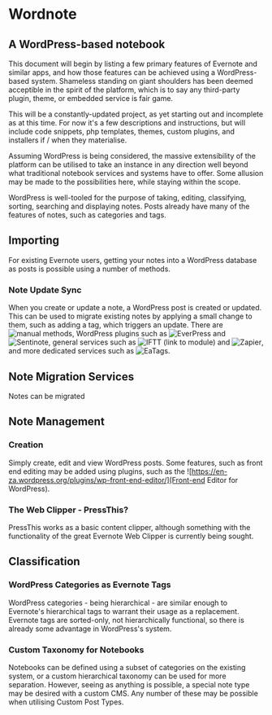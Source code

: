 # Wordnote
## A WordPress-based notebook

This document will begin by listing a few primary features of Evernote and similar apps, and how those features can be achieved using a WordPress-based system. Shameless standing on giant shoulders has been deemed acceptible in the spirit of the platform, which is to say any third-party plugin, theme, or embedded service is fair game.

This will be a constantly-updated project, as yet starting out and incomplete as at this time. For now it's a few descriptions and instructions, but will include code snippets, php templates, themes, custom plugins, and installers if / when they materialise.

Assuming WordPress is being considered, the massive extensibility of the platform can be utilised to take an instance in any direction well beyond what traditional notebook services and systems have to offer. Some allusion may be made to the possibilities here, while staying within the scope.

WordPress is well-tooled for the purpose of taking, editing, classifying, sorting, searching and displaying notes. Posts already have many of the features of notes, such as categories and tags.

## Importing
For existing Evernote users, getting your notes into a WordPress database as posts is possible using a number of methods.
### Note Update Sync
When you create or update a note, a WordPress post is created or updated. This can be used to migrate existing notes by applying a small change to them, such as adding a tag, which triggers an update. There are ![manual methods](https://discussion.evernote.com/topic/62196-export-to-wordpress/?do=findComment&comment=343863), WordPress plugins such as ![EverPress](https://wordpress.org/plugins/everpress/) and ![Sentinote](https://wordpress.org/plugins/sentinote/), general services such as ![IFTT (link to module)](https://ifttt.com/connect/evernote/wordpress) and ![Zapier](https://zapier.com/zapbook/evernote/wordpress/), and more dedicated services such as ![EaTags](https://eatags.com/).

## Note Migration Services
Notes can be migrated

## Note Management
### Creation
Simply create, edit and view WordPress posts. Some features, such as front end editing may be added using plugins, such as the ![https://en-za.wordpress.org/plugins/wp-front-end-editor/](Front-end Editor for WordPress).

### The Web Clipper - PressThis?
PressThis works as a basic content clipper, although something with the functionality of the great Evernote Web Clipper is currently being sought.

## Classification
### WordPress Categories as Evernote Tags
WordPress categories - being hierarchical - are similar enough to Evernote's hierarchical tags to warrant their usage as a replacement. Evernote tags are sorted-only, not hierarchically functional, so there is already some advantage in WordPress's system.

### Custom Taxonomy for Notebooks
Notebooks can be defined using a subset of categories on the existing system, or a custom hierarchical taxonomy can be used for more separation. However, seeing as anything is possible, a special note type may be desired with a custom CMS. Any number of these may be possible when utilising Custom Post Types.

